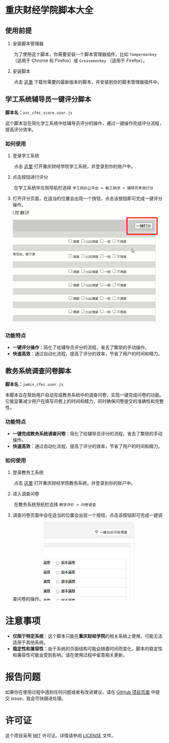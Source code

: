 # 重庆财经学院脚本大全

## 使用前提

1. 安装脚本管理器

   ​	为了使用这个脚本，你需要安装一个脚本管理器插件，比如 `Tampermonkey` （适用于 Chrome 和 Firefox）或 `Greasemonkey` （适用于 Firefox）。

2. 安装脚本

   ​	点击 [这里](https://greasyfork.org/zh-CN/users/747774-berger-lee-berger) 下载你需要的最新版本的脚本，并安装到你的脚本管理器插件中。

## 学工系统辅导员一键评分脚本

**脚本名：**`xsc_cfec_score.user.js` 

这个脚本旨在简化学工系统中给辅导员评分的操作，通过一键操作完成评分流程，提高评分效率。

### 如何使用

1. 登录学工系统

   ​	点击 [这里](http://xsc.cfec.edu.cn/) 打开重庆财经学院学工系统，并登录到你的账户中。

2. 点击按钮进行评分

   ​	在学工系统中左侧导航栏选择 `学工网办公平台 > 勤工助学 > 辅导员考核打分`

3. 打开评分页面，在适当的位置会出现一个按钮，点击该按钮即可完成一键评分操作。<img src=".\img\scoreBtn.png" alt="scoreBtn" style="zoom: 67%;" />

### 功能特点

- **一键评分操作**：简化了给辅导员评分的流程，省去了繁琐的手动操作。
- **快速高效**：通过自动化流程，提高了评分的效率，节省了用户的时间和精力。

## 教务系统调查问卷脚本

**脚本名：**`jwmis_cfec.user.js`

本脚本旨在帮助用户自动完成教务系统中的调查问卷，实现一键完成问卷的功能。它能显著减少用户在填写问卷上的时间和精力，同时确保问卷提交的准确性和完整性。

### 功能特点

- **一键完成教务系统调查问卷**：简化了给辅导员评分的流程，省去了繁琐的手动操作。
- **快速高效**：通过自动化流程，提高了评分的效率，节省了用户的时间和精力。

### 如何使用

1. 登录教务工系统

   ​	点击 [这里](http://jwmis.cfec.edu.cn/) 打开重庆财经学院教务系统，并登录到你的账户中。

2. 进入调查问卷

   ​	在教务系统导航栏选择 `教学评价 > 问卷调查`

3. 调查问卷页面中会在适当的位置会出现一个按钮，点击该按钮即可完成一键调查问卷的操作。<img src=".\img\surveyBtn.png" alt="surveyBtn" style="zoom: 67%;" />

# 注意事项

- **仅限于特定系统**：这个脚本只能在**重庆财经学院**的相关系统上使用，可能无法适用于其他系统。
- **稳定性和兼容性**：由于系统的页面结构可能会随着时间而变化，脚本的稳定性和兼容性可能会受到影响。请在使用过程中留意相关更新。

# 报告问题

如果你在使用过程中遇到任何问题或者有改进建议，请在 [GitHub 项目页面](https://github.com/BergerLee/GreasyForkScript) 中提交 issue，我会尽快跟进处理。

# 许可证

这个项目采用 [MIT](https://opensource.org/licenses/MIT) 许可证。详情请参阅 [LICENSE](LICENSE) 文件。
